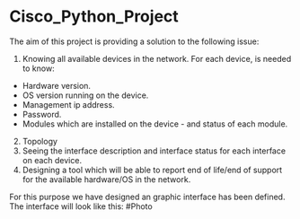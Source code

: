 # Cisco_Python_Project

The aim of this project is providing a solution to the following issue:

1.	Knowing all available devices in the network. For each device, is needed to know:
  -	Hardware version.
  -	OS version running on the device.
  -	Management ip address.
  -	Password.
  -	Modules which are installed on the device - and status of each module.
2.	Topology
3.	Seeing the interface description and interface status for each interface on each device. 
4.	Designing a tool which will be able to report end of life/end of support for the available hardware/OS in the network. 

For this purpose we have designed an graphic interface has been defined. The interface will look like this:
#Photo


